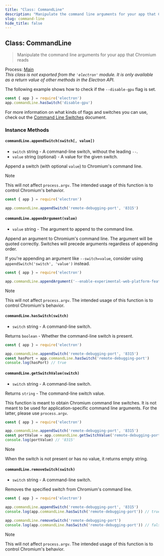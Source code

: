 ```yaml
---
title: "Class: CommandLine"
description: "Manipulate the command line arguments for your app that Chromium reads"
slug: command-line
hide_title: false
---
```


## Class: CommandLine

> Manipulate the command line arguments for your app that Chromium reads

Process: [Main](../glossary.md#main-process)<br />
_This class is not exported from the `'electron'` module. It is only available as a return value of other methods in the Electron API._

The following example shows how to check if the `--disable-gpu` flag is set.

```js
const { app } = require('electron')
app.commandLine.hasSwitch('disable-gpu')
```

For more information on what kinds of flags and switches you can use, check
out the [Command Line Switches](./command-line-switches.md)
document.

### Instance Methods

#### `commandLine.appendSwitch(switch[, value])`

* `switch` string - A command-line switch, without the leading `--`.
* `value` string (optional) - A value for the given switch.

Append a switch (with optional `value`) to Chromium's command line.

> [!NOTE]
> This will not affect `process.argv`. The intended usage of this function is to
> control Chromium's behavior.

```js
const { app } = require('electron')

app.commandLine.appendSwitch('remote-debugging-port', '8315')
```

#### `commandLine.appendArgument(value)`

* `value` string - The argument to append to the command line.

Append an argument to Chromium's command line. The argument will be quoted
correctly. Switches will precede arguments regardless of appending order.

If you're appending an argument like `--switch=value`, consider using `appendSwitch('switch', 'value')` instead.

```js
const { app } = require('electron')

app.commandLine.appendArgument('--enable-experimental-web-platform-features')
```

> [!NOTE]
> This will not affect `process.argv`. The intended usage of this function is to
> control Chromium's behavior.

#### `commandLine.hasSwitch(switch)`

* `switch` string - A command-line switch.

Returns `boolean` - Whether the command-line switch is present.

```js
const { app } = require('electron')

app.commandLine.appendSwitch('remote-debugging-port', '8315')
const hasPort = app.commandLine.hasSwitch('remote-debugging-port')
console.log(hasPort) // true
```

#### `commandLine.getSwitchValue(switch)`

* `switch` string - A command-line switch.

Returns `string` - The command-line switch value.

This function is meant to obtain Chromium command line switches. It is not
meant to be used for application-specific command line arguments. For the
latter, please use `process.argv`.

```js
const { app } = require('electron')

app.commandLine.appendSwitch('remote-debugging-port', '8315')
const portValue = app.commandLine.getSwitchValue('remote-debugging-port')
console.log(portValue) // '8315'
```

> [!NOTE]
> When the switch is not present or has no value, it returns empty string.

#### `commandLine.removeSwitch(switch)`

* `switch` string - A command-line switch.

Removes the specified switch from Chromium's command line.

```js
const { app } = require('electron')

app.commandLine.appendSwitch('remote-debugging-port', '8315')
console.log(app.commandLine.hasSwitch('remote-debugging-port')) // true

app.commandLine.removeSwitch('remote-debugging-port')
console.log(app.commandLine.hasSwitch('remote-debugging-port')) // false
```

> [!NOTE]
> This will not affect `process.argv`. The intended usage of this function is to
> control Chromium's behavior.
